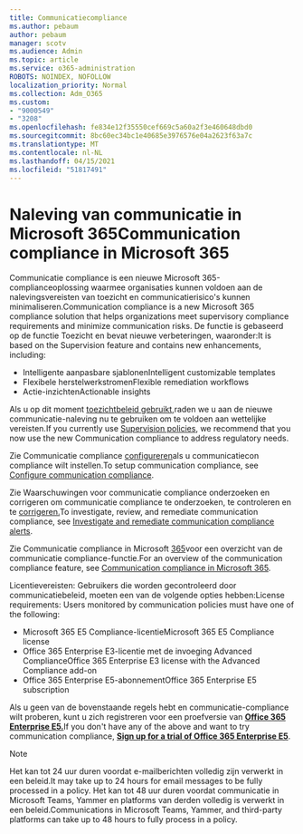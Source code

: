 ```yaml
---
title: Communicatiecompliance
ms.author: pebaum
author: pebaum
manager: scotv
ms.audience: Admin
ms.topic: article
ms.service: o365-administration
ROBOTS: NOINDEX, NOFOLLOW
localization_priority: Normal
ms.collection: Adm_O365
ms.custom:
- "9000549"
- "3208"
ms.openlocfilehash: fe834e12f35550cef669c5a60a2f3e460648dbd0
ms.sourcegitcommit: 8bc60ec34bc1e40685e3976576e04a2623f63a7c
ms.translationtype: MT
ms.contentlocale: nl-NL
ms.lasthandoff: 04/15/2021
ms.locfileid: "51817491"
---
```

# <a name="communication-compliance-in-microsoft-365"></a><span data-ttu-id="195dc-102">Naleving van communicatie in Microsoft 365</span><span class="sxs-lookup"><span data-stu-id="195dc-102">Communication compliance in Microsoft 365</span></span>

<span data-ttu-id="195dc-103">Communicatie compliance is een nieuwe Microsoft 365-complianceoplossing waarmee organisaties kunnen voldoen aan de nalevingsvereisten van toezicht en communicatierisico's kunnen minimaliseren.</span><span class="sxs-lookup"><span data-stu-id="195dc-103">Communication compliance is a new Microsoft 365 compliance solution that helps organizations meet supervisory compliance requirements and minimize communication risks.</span></span> <span data-ttu-id="195dc-104">De functie is gebaseerd op de functie Toezicht en bevat nieuwe verbeteringen, waaronder:</span><span class="sxs-lookup"><span data-stu-id="195dc-104">It is based on the Supervision feature and contains new enhancements, including:</span></span>

- <span data-ttu-id="195dc-105">Intelligente aanpasbare sjablonen</span><span class="sxs-lookup"><span data-stu-id="195dc-105">Intelligent customizable templates</span></span>
- <span data-ttu-id="195dc-106">Flexibele herstelwerkstromen</span><span class="sxs-lookup"><span data-stu-id="195dc-106">Flexible remediation workflows</span></span>
- <span data-ttu-id="195dc-107">Actie-inzichten</span><span class="sxs-lookup"><span data-stu-id="195dc-107">Actionable insights</span></span>

<span data-ttu-id="195dc-108">Als u op dit moment [toezichtbeleid gebruikt,](https://docs.microsoft.com/microsoft-365/compliance/supervision-policies)raden we u aan de nieuwe communicatie-naleving nu te gebruiken om te voldoen aan wettelijke vereisten.</span><span class="sxs-lookup"><span data-stu-id="195dc-108">If you currently use [Supervision policies](https://docs.microsoft.com/microsoft-365/compliance/supervision-policies), we recommend that you now use the new Communication compliance to address regulatory needs.</span></span>

<span data-ttu-id="195dc-109">Zie Communicatie compliance [configureren](https://docs.microsoft.com/microsoft-365/compliance/communication-compliance-configure)als u communicatiecon compliance wilt instellen.</span><span class="sxs-lookup"><span data-stu-id="195dc-109">To setup communication compliance, see [Configure communication compliance](https://docs.microsoft.com/microsoft-365/compliance/communication-compliance-configure).</span></span>

<span data-ttu-id="195dc-110">Zie Waarschuwingen voor communicatie compliance onderzoeken en corrigeren om communicatie compliance te onderzoeken, te controleren en te [corrigeren.](https://docs.microsoft.com/microsoft-365/compliance/communication-compliance-investigate-remediate)</span><span class="sxs-lookup"><span data-stu-id="195dc-110">To investigate, review, and remediate communication compliance, see [Investigate and remediate communication compliance alerts](https://docs.microsoft.com/microsoft-365/compliance/communication-compliance-investigate-remediate).</span></span>

<span data-ttu-id="195dc-111">Zie Communicatie compliance in Microsoft [365](https://docs.microsoft.com/microsoft-365/compliance/communication-compliance)voor een overzicht van de communicatie compliance-functie.</span><span class="sxs-lookup"><span data-stu-id="195dc-111">For an overview of the communication compliance feature, see [Communication compliance in Microsoft 365](https://docs.microsoft.com/microsoft-365/compliance/communication-compliance).</span></span>

<span data-ttu-id="195dc-112">Licentievereisten: Gebruikers die worden gecontroleerd door communicatiebeleid, moeten een van de volgende opties hebben:</span><span class="sxs-lookup"><span data-stu-id="195dc-112">License requirements: Users monitored by communication policies must have one of the following:</span></span>

- <span data-ttu-id="195dc-113">Microsoft 365 E5 Compliance-licentie</span><span class="sxs-lookup"><span data-stu-id="195dc-113">Microsoft 365 E5 Compliance license</span></span>
- <span data-ttu-id="195dc-114">Office 365 Enterprise E3-licentie met de invoeging Advanced Compliance</span><span class="sxs-lookup"><span data-stu-id="195dc-114">Office 365 Enterprise E3 license with the Advanced Compliance add-on</span></span>
- <span data-ttu-id="195dc-115">Office 365 Enterprise E5-abonnement</span><span class="sxs-lookup"><span data-stu-id="195dc-115">Office 365 Enterprise E5 subscription</span></span>

<span data-ttu-id="195dc-116">Als u geen van de bovenstaande regels hebt en communicatie-compliance wilt proberen, kunt u zich registreren voor een proefversie van **[Office 365 Enterprise E5.](https://go.microsoft.com/fwlink/p/?LinkID=698279)**</span><span class="sxs-lookup"><span data-stu-id="195dc-116">If you don't have any of the above and want to try communication compliance, **[Sign up for a trial of Office 365 Enterprise E5](https://go.microsoft.com/fwlink/p/?LinkID=698279)**.</span></span>

> [!NOTE]
> <span data-ttu-id="195dc-117">Het kan tot 24 uur duren voordat e-mailberichten volledig zijn verwerkt in een beleid.</span><span class="sxs-lookup"><span data-stu-id="195dc-117">It may take up to 24 hours for email messages to be fully processed in a policy.</span></span> <span data-ttu-id="195dc-118">Het kan tot 48 uur duren voordat communicatie in Microsoft Teams, Yammer en platforms van derden volledig is verwerkt in een beleid.</span><span class="sxs-lookup"><span data-stu-id="195dc-118">Communications in Microsoft Teams, Yammer, and third-party platforms can take up to 48 hours to fully process in a policy.</span></span>

